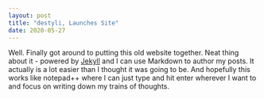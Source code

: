 ```yaml
---
layout: post
title: "destyli, Launches Site"
date: 2020-05-27
---
```


Well. Finally got around to putting this old website together. Neat thing about it - powered by [Jekyll](http://jekyllrb.com)
and I can use Markdown to author my posts. It actually is a lot easier than I thought it was going to be. And hopefully this works
like notepad++ where I can just type and hit enter wherever I want to and focus on writing down my trains of thoughts.

